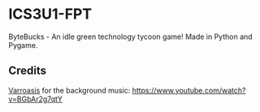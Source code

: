 # ICS3U1-FPT
ByteBucks - An idle green technology tycoon game! Made in Python and Pygame.

## Credits

[Varroasis](https://www.youtube.com/@Varroasis) for the background music: https://www.youtube.com/watch?v=BGbAr2g7qtY